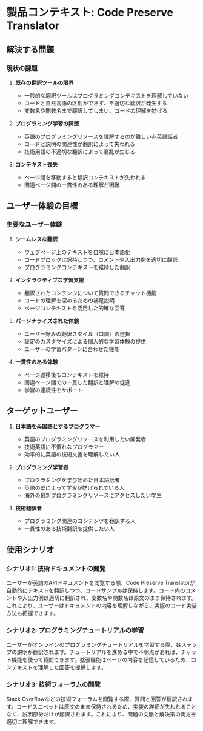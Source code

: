 # 製品コンテキスト: Code Preserve Translator

## 解決する問題

### 現状の課題
1. **既存の翻訳ツールの限界**
   - 一般的な翻訳ツールはプログラミングコンテキストを理解していない
   - コードと自然言語の区別ができず、不適切な翻訳が発生する
   - 変数名や関数名まで翻訳してしまい、コードの理解を妨げる

2. **プログラミング学習の障壁**
   - 英語のプログラミングリソースを理解するのが難しい非英語話者
   - コードと説明の関連性が翻訳によって失われる
   - 技術用語の不適切な翻訳によって混乱が生じる

3. **コンテキスト喪失**
   - ページ間を移動すると翻訳コンテキストが失われる
   - 関連ページ間の一貫性のある理解が困難

## ユーザー体験の目標

### 主要なユーザー体験
1. **シームレスな翻訳**
   - ウェブページ上のテキストを自然に日本語化
   - コードブロックは保持しつつ、コメントや入出力例を適切に翻訳
   - プログラミングコンテキストを維持した翻訳

2. **インタラクティブな学習支援**
   - 翻訳されたコンテンツについて質問できるチャット機能
   - コードの理解を深めるための補足説明
   - ページコンテキストを活用した的確な回答

3. **パーソナライズされた体験**
   - ユーザー好みの翻訳スタイル（口調）の選択
   - 設定のカスタマイズによる個人的な学習体験の提供
   - ユーザーの学習パターンに合わせた機能

4. **一貫性のある体験**
   - ページ遷移後もコンテキストを維持
   - 関連ページ間での一貫した翻訳と理解の促進
   - 学習の連続性をサポート

## ターゲットユーザー

1. **日本語を母国語とするプログラマー**
   - 英語のプログラミングリソースを利用したい開発者
   - 技術英語に不慣れなプログラマー
   - 効率的に英語の技術文書を理解したい人

2. **プログラミング学習者**
   - プログラミングを学び始めた日本語話者
   - 英語の壁によって学習が妨げられている人
   - 海外の最新プログラミングリソースにアクセスしたい学生

3. **技術翻訳者**
   - プログラミング関連のコンテンツを翻訳する人
   - 一貫性のある技術翻訳を提供したい人

## 使用シナリオ

### シナリオ1: 技術ドキュメントの閲覧
ユーザーが英語のAPIドキュメントを閲覧する際、Code Preserve Translatorが自動的にテキストを翻訳しつつ、コードサンプルは保持します。コード内のコメントや入出力例は適切に翻訳され、変数名や関数名は原文のまま保持されます。これにより、ユーザーはドキュメントの内容を理解しながら、実際のコード実装方法も把握できます。

### シナリオ2: プログラミングチュートリアルの学習
ユーザーがオンラインのプログラミングチュートリアルを学習する際、各ステップの説明が翻訳されます。チュートリアルを進める中で不明点があれば、チャット機能を使って質問できます。拡張機能はページの内容を記憶しているため、コンテキストを理解した回答を提供します。

### シナリオ3: 技術フォーラムの閲覧
Stack Overflowなどの技術フォーラムを閲覧する際、質問と回答が翻訳されます。コードスニペットは原文のまま保持されるため、実装の詳細が失われることなく、説明部分だけが翻訳されます。これにより、問題の文脈と解決策の両方を適切に理解できます。

